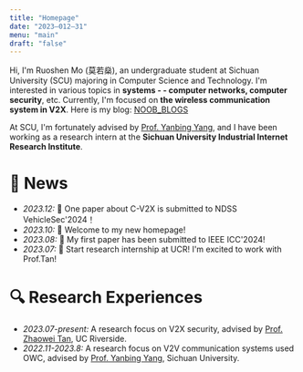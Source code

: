 ```yaml
---
title: "Homepage"
date: "2023–012–31"
menu: "main"
draft: "false"
---
```


Hi, I'm Ruoshen Mo (莫若燊), an undergraduate student at Sichuan University (SCU) majoring in Computer Science and Technology. I'm interested in various topics in **systems - - computer networks, computer security**, etc. Currently, I'm focused on **the wireless communication system in V2X**. Here is my blog: [NOOB_BLOGS](https://morrishohoho.github.io/NOOB_BLOGS/)

At SCU, I'm fortunately advised by [Prof. Yanbing Yang](https://scholar.google.com/citations?user=qpLuOggAAAAJ), and I have been working as a research intern at the **Sichuan University Industrial Internet Research Institute**.

# 📢 News
- *2023.12:* 🎉 One paper about C-V2X is submitted to NDSS VehicleSec'2024！
- *2023.10:* 🎉 Welcome to my new homepage!
- *2023.08:* 🎉 My first paper has been submitted to IEEE ICC'2024!
- *2023.07:* 🎉 Start research internship at UCR! I'm excited to work with Prof.Tan!

# 🔍 Research Experiences
- *2023.07-present:* A research focus on V2X security, advised by [Prof. Zhaowei Tan](https://cs.ucr.edu/~ztan/), UC Riverside.
- *2022.11-2023.8:* A research focus on V2V communication systems used OWC, advised by [Prof. Yanbing Yang](https://scholar.google.com/citations?user=qpLuOggAAAAJ), Sichuan University.

<script type='text/javascript' id='mapmyvisitors' src='https://mapmyvisitors.com/map.js?cl=080808&w=a&t=tt&d=f8qWx_QFphcnlZIXLc9q7HdY1ARjP0tCgLI5w_STvy4&co=ffffff&cmo=3acc3a&cmn=ff5353&ct=050000'></script>
